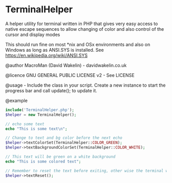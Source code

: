 # TerminalHelper
A helper utility for terminal written in PHP that gives very easy access to native escape sequences to allow changing of color and also control of the cursor and display modes

This should run fine on most *nix and OSx environments and also on Windows as long as ANSI.SYS is installed. See https://en.wikipedia.org/wiki/ANSI.SYS

@author MacroMan (David Wakelin) - davidwakelin.co.uk

@licence GNU GENERAL PUBLIC LICENSE v2 - See LICENSE

@usage - Include the class in your script. Create a new instance to start the progress bar and call update(); to update it.

@example
```php
include('TerminalHelper.php');
$helper = new TerminalHelper();

// echo some text
echo "This is some text\n";

// Change to text and bg color before the next echo
$helper->textColorSet(TerminalHelper::COLOR_GREEN);
$helper->textBackgroundColorSet(TerminalHelper::COLOR_WHITE);

// This text will be green on a white background
echo "This is some colored text";

// Remember to reset the text before exiting, other wise the terminal will still be colored
$helper->textReset();
````

